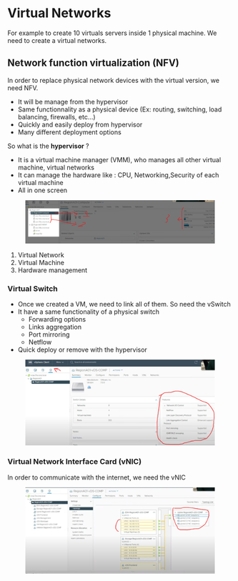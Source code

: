 # Virtual Networks

For example to create 10 virtuals servers inside 1 physical machine. We need to create a virtual networks.&#x20;

## Network function virtualization (NFV)&#x20;

In order to replace physical network devices with the virtual version, we need NFV.&#x20;

* It will be manage from the hypervisor
* Same functionnality as a physical device (Ex: routing, switching, load balancing, firewalls, etc...)
* Quickly and easily deploy from hypervisor
* Many different deployment options

So what is the **hypervisor** ?

* It is a virtual machine manager (VMM), who manages all other virtual machine, virtual networks
* &#x20;It can manage the hardware like : CPU, Networking,Security of each virtual machine
* All in one screen

<figure><img src="../.gitbook/assets/image (3) (1).png" alt=""><figcaption></figcaption></figure>

1. Virtual Network
2. Virtual Machine
3. Hardware management

### Virtual Switch

* Once we created a VM, we need to link all of them. So need the vSwitch
* It have a same functionality of a physical switch
  * Forwarding options
  * Links aggregation
  * Port mirroring
  * Netflow
* Quick deploy or remove with  the hypervisor

<figure><img src="../.gitbook/assets/image (1).png" alt=""><figcaption></figcaption></figure>

### Virtual Network Interface Card (vNIC)

In order to communicate with the internet, we need the vNIC

<figure><img src="../.gitbook/assets/image (4).png" alt=""><figcaption></figcaption></figure>
